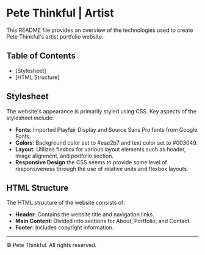 # Pete Thinkful | Artist

This README file provides an overview of the technologies used to create Pete Thinkful's artist portfolio website.

## Table of Contents
- [Stylesheet]
- [HTML Structure]

## Stylesheet
The website's appearance is primarily styled using CSS. Key aspects of the stylesheet include:
- **Fonts**: Imported Playfair Display and Source Sans Pro fonts from Google Fonts.
- **Colors**: Background color set to #eae2b7 and text color set to #003049.
- **Layout**: Utilizes flexbox for various layout elements such as header, image alignment, and portfolio section.
- **Responsive Design**:the CSS seems to provide some level of responsiveness through the use of relative units and flexbox layouts.

## HTML Structure
The HTML structure of the website consists of:
- **Header**: Contains the website title and navigation links.
- **Main Content**: Divided into sections for About, Portfolio, and Contact.
- **Footer**: Includes copyright information.

---

© Pete Thinkful. All rights reserved.
